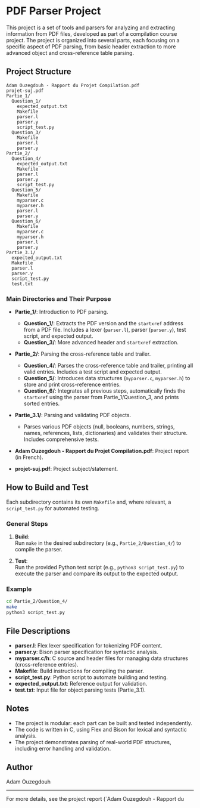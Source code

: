 # PDF Parser Project

This project is a set of tools and parsers for analyzing and extracting information from PDF files, developed as part of a compilation course project. The project is organized into several parts, each focusing on a specific aspect of PDF parsing, from basic header extraction to more advanced object and cross-reference table parsing.

## Project Structure

```
Adam Ouzegdouh - Rapport du Projet Compilation.pdf
projet-suj.pdf
Partie_1/
  Question_1/
    expected_output.txt
    Makefile
    parser.l
    parser.y
    script_test.py
  Question_3/
    Makefile
    parser.l
    parser.y
Partie_2/
  Question_4/
    expected_output.txt
    Makefile
    parser.l
    parser.y
    script_test.py
  Question_5/
    Makefile
    myparser.c
    myparser.h
    parser.l
    parser.y
  Question_6/
    Makefile
    myparser.c
    myparser.h
    parser.l
    parser.y
Partie_3.1/
  expected_output.txt
  Makefile
  parser.l
  parser.y
  script_test.py
  test.txt
```

### Main Directories and Their Purpose

- **Partie_1/**: Introduction to PDF parsing.
  - **Question_1/**: Extracts the PDF version and the `startxref` address from a PDF file. Includes a lexer (`parser.l`), parser (`parser.y`), test script, and expected output.
  - **Question_3/**: More advanced header and `startxref` extraction.

- **Partie_2/**: Parsing the cross-reference table and trailer.
  - **Question_4/**: Parses the cross-reference table and trailer, printing all valid entries. Includes a test script and expected output.
  - **Question_5/**: Introduces data structures (`myparser.c`, `myparser.h`) to store and print cross-reference entries.
  - **Question_6/**: Integrates all previous steps, automatically finds the `startxref` using the parser from Partie_1/Question_3, and prints sorted entries.

- **Partie_3.1/**: Parsing and validating PDF objects.
  - Parses various PDF objects (null, booleans, numbers, strings, names, references, lists, dictionaries) and validates their structure. Includes comprehensive tests.

- **Adam Ouzegdouh - Rapport du Projet Compilation.pdf**: Project report (in French).
- **projet-suj.pdf**: Project subject/statement.

## How to Build and Test

Each subdirectory contains its own `Makefile` and, where relevant, a `script_test.py` for automated testing.

### General Steps

1. **Build**:  
   Run `make` in the desired subdirectory (e.g., `Partie_2/Question_4/`) to compile the parser.

2. **Test**:  
   Run the provided Python test script (e.g., `python3 script_test.py`) to execute the parser and compare its output to the expected output.

### Example

```sh
cd Partie_2/Question_4/
make
python3 script_test.py
```

## File Descriptions

- **parser.l**: Flex lexer specification for tokenizing PDF content.
- **parser.y**: Bison parser specification for syntactic analysis.
- **myparser.c/h**: C source and header files for managing data structures (cross-reference entries).
- **Makefile**: Build instructions for compiling the parser.
- **script_test.py**: Python script to automate building and testing.
- **expected_output.txt**: Reference output for validation.
- **test.txt**: Input file for object parsing tests (Partie_3.1).

## Notes

- The project is modular: each part can be built and tested independently.
- The code is written in C, using Flex and Bison for lexical and syntactic analysis.
- The project demonstrates parsing of real-world PDF structures, including error handling and validation.

## Author

Adam Ouzegdouh

---

For more details, see the project report (`Adam Ouzegdouh - Rapport du